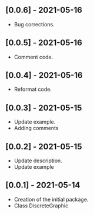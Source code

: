 ## [0.0.6] - 2021-05-16

* Bug corrections.

## [0.0.5] - 2021-05-16

* Comment code.

## [0.0.4] - 2021-05-16

* Reformat code.

## [0.0.3] - 2021-05-15

* Update example.
* Adding comments

## [0.0.2] - 2021-05-15

* Update description.
* Update example

## [0.0.1] - 2021-05-14

* Creation of the initial package.
* Class DiscreteGraphic 